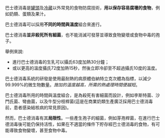 巴士德消毒是[罐頭](https://www.cfs.gov.hk/tc_chi/multimedia/multimedia_pub/multimedia_pub_fsf_186_02.html)及[冷藏](https://www.cfs.gov.hk/tc_chi/multimedia/multimedia_pub/multimedia_pub_fsf_190_02.html)以外常見的食物防腐技術，**用以保存容易腐壞的食物**，例如奶類、蛋類及果汁。

巴士德消毒可以採用**不同的時間與溫度**組合來進行。

巴士德消毒**並非殺死所有細菌**，也不能消滅可發芽並導致食物變壞或食物中毒的孢子。

舉例來說:
- 進行巴士德消毒的生乳可以攝氏63度加熱30分鐘；
- 或以更高的溫度攝氏72度加熱15秒，然後立即冷卻至不超過攝氏10度的溫度。

巴士德消毒系統的研發是使用最耐熱的病原體伯納特立克次體為指標，以減少99.999%的微生物數量。*施加的溫度越高，所需的熱處理時間便越短*。

巴士德消毒所用的時間與溫度組合，是為殺死有害細菌而設計，例如李斯特菌、沙門氏菌、彎曲菌，以及牛型分枝桿菌(這是在商業奶類生產廣泛採用巴士德消毒前，患者感染結核病的常見原因)。

然而，巴士德消毒有其**局限性**。一些產生孢子的細菌，例如芽孢桿菌，在進行巴士德消毒後可能仍保持活性，如果在不適當的條件下貯存經巴士德消毒的食物，有可能導致食物變壞，甚至食物中毒。

